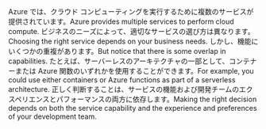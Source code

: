 <span data-ttu-id="68f90-101">Azure では、クラウド コンピューティングを実行するために複数のサービスが提供されています。</span><span class="sxs-lookup"><span data-stu-id="68f90-101">Azure provides multiple services to perform cloud compute.</span></span> <span data-ttu-id="68f90-102">ビジネスのニーズによって、適切なサービスの選び方は異なります。</span><span class="sxs-lookup"><span data-stu-id="68f90-102">Choosing the right service depends on your business needs.</span></span> <span data-ttu-id="68f90-103">しかし、機能にいくつかの重複があります。</span><span class="sxs-lookup"><span data-stu-id="68f90-103">But notice that there is some overlap in capabilities.</span></span> <span data-ttu-id="68f90-104">たとえば、サーバーレスのアーキテクチャの一部として、コンテナーまたは Azure 関数のいずれかを使用することができます。</span><span class="sxs-lookup"><span data-stu-id="68f90-104">For example, you could use either containers or Azure functions as part of a serverless architecture.</span></span> <span data-ttu-id="68f90-105">正しく判断することは、サービスの機能および開発チームのエクスペリエンスとパフォーマンスの両方に依存します。</span><span class="sxs-lookup"><span data-stu-id="68f90-105">Making the right decision depends on both the service capability and the experience and preferences of your development team.</span></span>